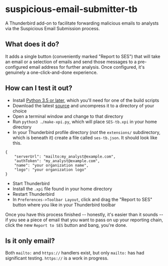 # suspicious-email-submitter-tb

A Thunderbird add-on to facilitate forwarding malicious emails to analysts via the Suspicious Email Submission process.

## What does it do?

It adds a single button (conveniently marked "Report to SES") that will take an email or a selection of emails and send those messages to a pre-configured email address for further analysis.  Once configured, it's genuinely a one-click-and-done experience.

## How can I test it out?

 * Install [Python 3.5 or later](https://www.python.org/downloads/), which you'll need for one of the build scripts
 * Download the latest [source](https://github.com/rjhansen/suspicious-email-submitter-tb/archive/master.zip) and uncompress it to a directory of your choice
 * Open a terminal window and change to that directory
 * Run `python3 ./make-xpi.py`, which will place `SES-tb.xpi` in your home directory
 * In your Thunderbird profile directory (_not_ the `extensions/` subdirectory, which is beneath it) create a file called `ses-tb.json`. It should look like this.
 ```
 {
     "serverUrl": "mailto:my_analyst@example.com",
     "authToken": "my_analyst@example.com",
     "name": "your organization name",
     "logo": "your organization logo"
 }
 ```
 * Start Thunderbird
 * Install the `.xpi` file found in your home directory
 * Restart Thunderbird
 * In `Preferences->Toolbar Layout`, click and drag the "Report to SES" button where you like in your Thunderbird toolbar

Once you have this process finished -- honestly, it's easier than it sounds -- if you see a piece of email that you want to pass on up your reporting chain, click the new `Report to SES` button and bang, you're done.

## Is it only email?

Both `mailto:` and `https://` handlers exist, but only `mailto:` has had significant testing. `https://` is a work in progress.
